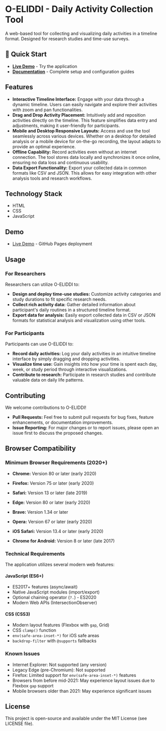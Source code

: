 # O-ELIDDI - Daily Activity Collection Tool

A web-based tool for collecting and visualizing daily activities in a timeline format. Designed for research studies and time-use surveys.

## 🚀 Quick Start

- **[Live Demo](https://andreifoldes.github.io/timediary/index.html)** - Try the application
- **[Documentation](docs/)** - Complete setup and configuration guides


## Features

*   **Interactive Timeline Interface:**  Engage with your data through a dynamic timeline. Users can easily navigate and explore their activities with zoom and pan functionalities.
*   **Drag and Drop Activity Placement:**  Intuitively add and reposition activities directly on the timeline. This feature simplifies data entry and adjustments, making it user-friendly for participants.
*   **Mobile and Desktop Responsive Layouts:**  Access and use the tool seamlessly across various devices. Whether on a desktop for detailed analysis or a mobile device for on-the-go recording, the layout adapts to provide an optimal experience.
*   **Offline Capability:**  Record activities even without an internet connection. The tool stores data locally and synchronizes it once online, ensuring no data loss and continuous usability.
*   **Data Export Functionality:**  Export your collected data in common formats like CSV and JSON. This allows for easy integration with other analysis tools and research workflows.

## Technology Stack

*   HTML
*   CSS
*   JavaScript

## Demo
*   [Live Demo](https://andreifoldes.github.io/timediary/index.html) - GitHub Pages deployment

## Usage

### For Researchers

Researchers can utilize O-ELIDDI to:

*   **Design and deploy time-use studies:** Customize activity categories and study durations to fit specific research needs.
*   **Collect rich activity data:** Gather detailed information about participant's daily routines in a structured timeline format.
*   **Export data for analysis:** Easily export collected data in CSV or JSON formats for statistical analysis and visualization using other tools.

### For Participants

Participants can use O-ELIDDI to:

*   **Record daily activities:**  Log your daily activities in an intuitive timeline interface by simply dragging and dropping activities.
*   **Visualize time use:**  Gain insights into how your time is spent each day, week, or study period through interactive visualizations.
*   **Contribute to research:**  Participate in research studies and contribute valuable data on daily life patterns.

## Contributing

We welcome contributions to O-ELIDDI!

*   **Pull Requests:**  Feel free to submit pull requests for bug fixes, feature enhancements, or documentation improvements.
*   **Issue Reporting:**  For major changes or to report issues, please open an issue first to discuss the proposed changes.

## Browser Compatibility

### Minimum Browser Requirements (2020+)
- **Chrome:** Version 80 or later (early 2020) 
- **Firefox:** Version 75 or later (early 2020) 
- **Safari:** Version 13 or later (late 2019) 
- **Edge:** Version 80 or later (early 2020)
- **Brave:** Version 1.34 or later
- **Opera:** Version 67 or later (early 2020)

- **iOS Safari:** Version 13.4 or later (early 2020)
- **Chrome for Android:** Version 8 or later (late 2017)

### Technical Requirements
The application utilizes several modern web features:

#### JavaScript (ES6+)
- ES2017+ features (async/await)
- Native JavaScript modules (import/export)
- Optional chaining operator (`?.`) - ES2020
- Modern Web APIs (IntersectionObserver)

#### CSS (CSS3)
- Modern layout features (Flexbox with `gap`, Grid)
- CSS `clamp()` function
- `env(safe-area-inset-*)` for iOS safe areas
- `backdrop-filter` with `@supports` fallbacks

### Known Issues
- Internet Explorer: Not supported (any version)
- Legacy Edge (pre-Chromium): Not supported
- Firefox: Limited support for `env(safe-area-inset-*)` features
- Browsers from before mid-2021: May experience layout issues due to Flexbox `gap` support
- Mobile browsers older than 2021: May experience significant issues

## License

This project is open-source and available under the MIT License (see LICENSE file).
